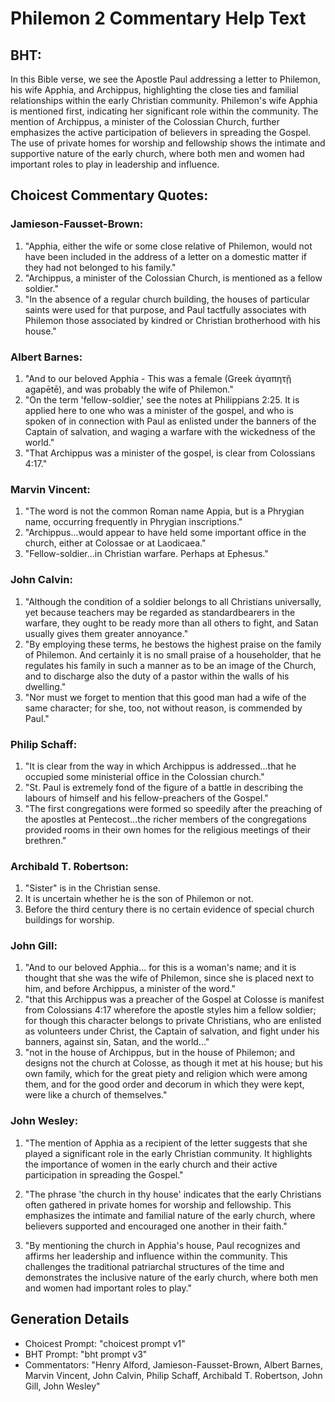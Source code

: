# Philemon 2 Commentary Help Text

## BHT:
In this Bible verse, we see the Apostle Paul addressing a letter to Philemon, his wife Apphia, and Archippus, highlighting the close ties and familial relationships within the early Christian community. Philemon's wife Apphia is mentioned first, indicating her significant role within the community. The mention of Archippus, a minister of the Colossian Church, further emphasizes the active participation of believers in spreading the Gospel. The use of private homes for worship and fellowship shows the intimate and supportive nature of the early church, where both men and women had important roles to play in leadership and influence.

## Choicest Commentary Quotes:
### Jamieson-Fausset-Brown:
1. "Apphia, either the wife or some close relative of Philemon, would not have been included in the address of a letter on a domestic matter if they had not belonged to his family."
2. "Archippus, a minister of the Colossian Church, is mentioned as a fellow soldier."
3. "In the absence of a regular church building, the houses of particular saints were used for that purpose, and Paul tactfully associates with Philemon those associated by kindred or Christian brotherhood with his house."

### Albert Barnes:
1. "And to our beloved Apphia - This was a female (Greek ἀγαπητῇ agapētē), and was probably the wife of Philemon." 
2. "On the term 'fellow-soldier,' see the notes at Philippians 2:25. It is applied here to one who was a minister of the gospel, and who is spoken of in connection with Paul as enlisted under the banners of the Captain of salvation, and waging a warfare with the wickedness of the world."
3. "That Archippus was a minister of the gospel, is clear from Colossians 4:17."

### Marvin Vincent:
1. "The word is not the common Roman name Appia, but is a Phrygian name, occurring frequently in Phrygian inscriptions."
2. "Archippus...would appear to have held some important office in the church, either at Colossae or at Laodicaea."
3. "Fellow-soldier...in Christian warfare. Perhaps at Ephesus."

### John Calvin:
1. "Although the condition of a soldier belongs to all Christians universally, yet because teachers may be regarded as standardbearers in the warfare, they ought to be ready more than all others to fight, and Satan usually gives them greater annoyance."
2. "By employing these terms, he bestows the highest praise on the family of Philemon. And certainly it is no small praise of a householder, that he regulates his family in such a manner as to be an image of the Church, and to discharge also the duty of a pastor within the walls of his dwelling."
3. "Nor must we forget to mention that this good man had a wife of the same character; for she, too, not without reason, is commended by Paul."

### Philip Schaff:
1. "It is clear from the way in which Archippus is addressed...that he occupied some ministerial office in the Colossian church." 
2. "St. Paul is extremely fond of the figure of a battle in describing the labours of himself and his fellow-preachers of the Gospel." 
3. "The first congregations were formed so speedily after the preaching of the apostles at Pentecost...the richer members of the congregations provided rooms in their own homes for the religious meetings of their brethren."

### Archibald T. Robertson:
1. "Sister" is in the Christian sense. 
2. It is uncertain whether he is the son of Philemon or not. 
3. Before the third century there is no certain evidence of special church buildings for worship.

### John Gill:
1. "And to our beloved Apphia... for this is a woman's name; and it is thought that she was the wife of Philemon, since she is placed next to him, and before Archippus, a minister of the word."
2. "that this Archippus was a preacher of the Gospel at Colosse is manifest from Colossians 4:17 wherefore the apostle styles him a fellow soldier; for though this character belongs to private Christians, who are enlisted as volunteers under Christ, the Captain of salvation, and fight under his banners, against sin, Satan, and the world..."
3. "not in the house of Archippus, but in the house of Philemon; and designs not the church at Colosse, as though it met at his house; but his own family, which for the great piety and religion which were among them, and for the good order and decorum in which they were kept, were like a church of themselves."

### John Wesley:
1. "The mention of Apphia as a recipient of the letter suggests that she played a significant role in the early Christian community. It highlights the importance of women in the early church and their active participation in spreading the Gospel." 

2. "The phrase 'the church in thy house' indicates that the early Christians often gathered in private homes for worship and fellowship. This emphasizes the intimate and familial nature of the early church, where believers supported and encouraged one another in their faith."

3. "By mentioning the church in Apphia's house, Paul recognizes and affirms her leadership and influence within the community. This challenges the traditional patriarchal structures of the time and demonstrates the inclusive nature of the early church, where both men and women had important roles to play."


## Generation Details
- Choicest Prompt: "choicest prompt v1"
- BHT Prompt: "bht prompt v3"
- Commentators: "Henry Alford, Jamieson-Fausset-Brown, Albert Barnes, Marvin Vincent, John Calvin, Philip Schaff, Archibald T. Robertson, John Gill, John Wesley"
